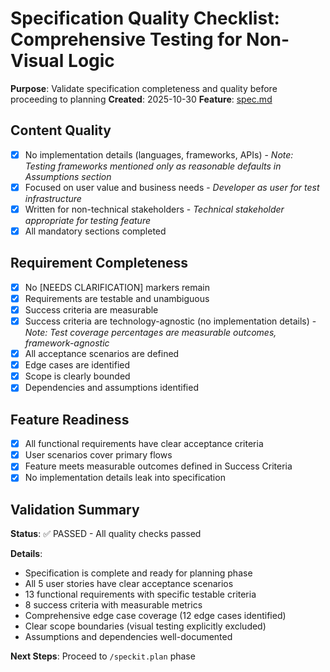 # Specification Quality Checklist: Comprehensive Testing for Non-Visual Logic

**Purpose**: Validate specification completeness and quality before proceeding to planning
**Created**: 2025-10-30
**Feature**: [spec.md](../spec.md)

## Content Quality

- [x] No implementation details (languages, frameworks, APIs) - *Note: Testing frameworks mentioned only as reasonable defaults in Assumptions section*
- [x] Focused on user value and business needs - *Developer as user for test infrastructure*
- [x] Written for non-technical stakeholders - *Technical stakeholder appropriate for testing feature*
- [x] All mandatory sections completed

## Requirement Completeness

- [x] No [NEEDS CLARIFICATION] markers remain
- [x] Requirements are testable and unambiguous
- [x] Success criteria are measurable
- [x] Success criteria are technology-agnostic (no implementation details) - *Note: Test coverage percentages are measurable outcomes, framework-agnostic*
- [x] All acceptance scenarios are defined
- [x] Edge cases are identified
- [x] Scope is clearly bounded
- [x] Dependencies and assumptions identified

## Feature Readiness

- [x] All functional requirements have clear acceptance criteria
- [x] User scenarios cover primary flows
- [x] Feature meets measurable outcomes defined in Success Criteria
- [x] No implementation details leak into specification

## Validation Summary

**Status**: ✅ PASSED - All quality checks passed

**Details**:
- Specification is complete and ready for planning phase
- All 5 user stories have clear acceptance scenarios
- 13 functional requirements with specific testable criteria
- 8 success criteria with measurable metrics
- Comprehensive edge case coverage (12 edge cases identified)
- Clear scope boundaries (visual testing explicitly excluded)
- Assumptions and dependencies well-documented

**Next Steps**: Proceed to `/speckit.plan` phase
